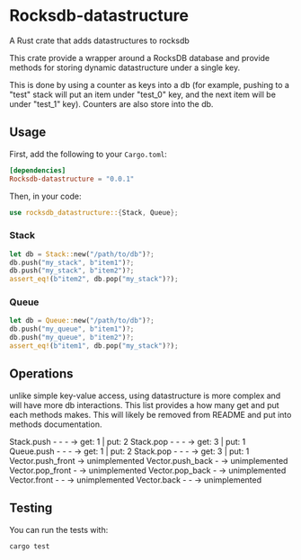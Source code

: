 # Rocksdb-datastructure

A Rust crate that adds datastructures to rocksdb

This crate provide a wrapper around a RocksDB database and provide methods for storing dynamic datastructure under a single key.

This is done by using a counter as keys into a db (for example, pushing to a "test" stack will put an item under "test_0" key, and the next item will be under "test_1" key). Counters are also store into the db.

## Usage

First, add the following to your `Cargo.toml`:

```toml
[dependencies]
Rocksdb-datastructure = "0.0.1"
```

Then, in your code:

```rust
use rocksdb_datastructure::{Stack, Queue};
```

### Stack

```rust
let db = Stack::new("/path/to/db")?;
db.push("my_stack", b"item1")?;
db.push("my_stack", b"item2")?;
assert_eq!(b"item2", db.pop("my_stack")?);
```

### Queue

```rust
let db = Queue::new("/path/to/db")?;
db.push("my_queue", b"item1")?;
db.push("my_queue", b"item2")?;
assert_eq!(b"item1", db.pop("my_stack")?);
```

## Operations
unlike simple key-value access, using datastructure is more complex and will have more db interactions.
This list provides a how many get and put each methods makes. This will likely be removed from README and put
into methods documentation.

Stack.push -  -  -  -> get: 1 | put: 2
Stack.pop  -  -  -  -> get: 3 | put: 1
Queue.push -  -  -  -> get: 1 | put: 2
Stack.pop  -  -  -  -> get: 3 | put: 1
Vector.push_front   -> unimplemented
Vector.push_back -  -> unimplemented
Vector.pop_front -  -> unimplemented
Vector.pop_back  -  -> unimplemented
Vector.front  -  -  -> unimplemented
Vector.back   -  -  -> unimplemented

## Testing

You can run the tests with:

```bash
cargo test
```
